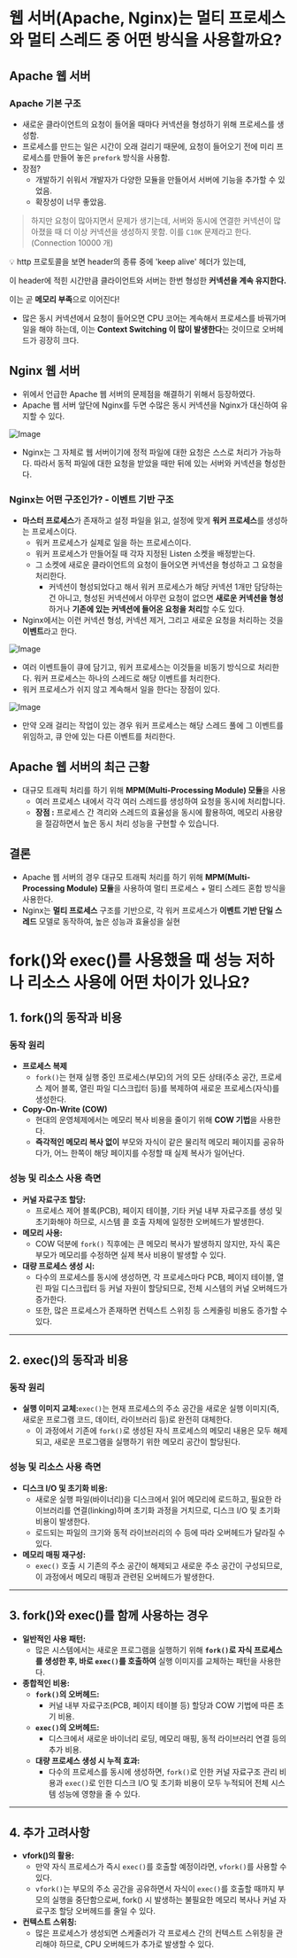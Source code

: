 # 웹 서버(Apache, Nginx)는 멀티 프로세스와 멀티 스레드 중 어떤 방식을 사용할까요?

## Apache 웹 서버

### Apache 기본 구조

- 새로운 클라이언트의 요청이 들어올 때마다 커넥션을 형성하기 위해 프로세스를 생성함.
- 프로세스를 만드는 일은 시간이 오래 걸리기 때문에, 요청이 들어오기 전에 미리 프로세스를 만들어 놓은 `prefork` 방식을 사용함.
- 장점?
    - 개발하기 쉬워서 개발자가 다양한 모듈을 만들어서 서버에 기능을 추가할 수 있었음.
    - 확장성이 너무 좋았음.

> 하지만 요청이 많아지면서 문제가 생기는데, 서버와 동시에 연결한 커넥션이 많아졌을 때 더 이상 커넥션을 생성하지 못함. 이를 `C10K` 문제라고 한다. (Connection 10000 개)
>

<aside>
💡
http 프로토콜을 보면 header의 종류 중에 'keep alive' 헤더가 있는데,

이 header에 적힌 시간만큼 클라이언트와 서버는 한번 형성한 **커넥션을 계속 유지한다.**

이는 곧 **메모리 부족**으로 이어진다!

</aside>

- 많은 동시 커넥션에서 요청이 들어오면 CPU 코어는 계속해서 프로세스를 바꿔가며 일을 해야 하는데, 이는 **Context Switching 이 많이 발생한다**는 것이므로 오버헤드가 굉장히 크다.

## Nginx 웹 서버

- 위에서 언급한 Apache 웹 서버의 문제점을 해결하기 위해서 등장하였다.
- Apache 웹 서버 앞단에 Nginx를 두면 수많은 동시 커넥션을 Nginx가 대신하여 유지할 수 있다.

![Image](https://github.com/user-attachments/assets/071dd957-eca1-4c19-a16a-20da5d063533)

- Nginx는 그 자체로 웹 서버이기에 정적 파일에 대한 요청은 스스로 처리가 가능하다. 따라서 동적 파일에 대한 요청을 받았을 때만 뒤에 있는 서버와 커넥션을 형성한다.

### Nginx는 어떤 구조인가? - 이벤트 기반 구조

- **마스터 프로세스**가 존재하고 설정 파일을 읽고, 설정에 맞게 **워커 프로세스**를 생성하는 프로세스이다.
    - 워커 프로세스가 실제로 일을 하는 프로세스이다.
    - 워커 프로세스가 만들어질 때 각자 지정된 Listen 소켓을 배정받는다.
    - 그 소켓에 새로운 클라이언트의 요청이 들어오면 커넥션을 형성하고 그 요청을 처리한다.
        - 커넥션이 형성되었다고 해서 워커 프로세스가 해당 커넥션 1개만 담당하는건 아니고, 형성된 커넥션에서 아무런 요청이 없으면 **새로운 커넥션을 형성**하거나 **기존에 있는 커넥션에 들어온 요청을 처리**할 수도 있다.
- Nginx에서는 이런 커넥션 형성, 커넥션 제거, 그리고 새로운 요청을 처리하는 것을 **이벤트**라고 한다.

![Image](https://github.com/user-attachments/assets/bccf3f86-c689-4095-beba-a15f9867b41f)

- 여러 이벤트들이 큐에 담기고, 워커 프로세스는 이것들을 비동기 방식으로 처리한다. 워커 프로세스는 하나의 스레드로 해당 이벤트를 처리한다.
- 워커 프로세스가 쉬지 않고 계속해서 일을 한다는 장점이 있다.

![Image](https://github.com/user-attachments/assets/3ea8f676-907b-4947-8a9e-a3396094c7b7)

- 만약 오래 걸리는 작업이 있는 경우 워커 프로세스는 해당 스레드 풀에 그 이벤트를 위임하고, 큐 안에 있는 다른 이벤트를 처리한다.

## Apache 웹 서버의 최근 근황

- 대규모 트래픽 처리를 하기 위해 **MPM(Multi-Processing Module) 모듈**을 사용
    - 여러 프로세스 내에서 각각 여러 스레드를 생성하여 요청을 동시에 처리합니다.
    - **장점 :** 프로세스 간 격리와 스레드의 효율성을 동시에 활용하여, 메모리 사용량을 절감하면서 높은 동시 처리 성능을 구현할 수 있습니다.

## 결론

- Apache 웹 서버의 경우 대규모 트래픽 처리를 하기 위해 **MPM(Multi-Processing Module) 모듈**을 사용하여 멀티 프로세스 + 멀티 스레드 혼합 방식을 사용한다.
- Nginx는 **멀티 프로세스** 구조를 기반으로, 각 워커 프로세스가 **이벤트 기반 단일 스레드** 모델로 동작하여, 높은 성능과 효율성을 실현

# fork()와 exec()를 사용했을 때 성능 저하나 리소스 사용에 어떤 차이가 있나요?

## 1. fork()의 동작과 비용

### **동작 원리**

- **프로세스 복제**
    - `fork()`는 현재 실행 중인 프로세스(부모)의 거의 모든 상태(주소 공간, 프로세스 제어 블록, 열린 파일 디스크립터 등)를 복제하여 새로운 프로세스(자식)를 생성한다.
- **Copy-On-Write (COW)**
    - 현대의 운영체제에서는 메모리 복사 비용을 줄이기 위해 **COW 기법**을 사용한다.
    - **즉각적인 메모리 복사 없이** 부모와 자식이 같은 물리적 메모리 페이지를 공유하다가, 어느 한쪽이 해당 페이지를 수정할 때 실제 복사가 일어난다.

### **성능 및 리소스 사용 측면**

- **커널 자료구조 할당:**
    - 프로세스 제어 블록(PCB), 페이지 테이블, 기타 커널 내부 자료구조를 생성 및 초기화해야 하므로, 시스템 콜 호출 자체에 일정한 오버헤드가 발생한다.
- **메모리 사용:**
    - COW 덕분에 `fork()` 직후에는 큰 메모리 복사가 발생하지 않지만, 자식 혹은 부모가 메모리를 수정하면 실제 복사 비용이 발생할 수 있다.
- **대량 프로세스 생성 시:**
    - 다수의 프로세스를 동시에 생성하면, 각 프로세스마다 PCB, 페이지 테이블, 열린 파일 디스크립터 등 커널 자원이 할당되므로, 전체 시스템의 커널 오버헤드가 증가한다.
    - 또한, 많은 프로세스가 존재하면 컨텍스트 스위칭 등 스케줄링 비용도 증가할 수 있다.

---

## 2. exec()의 동작과 비용

### **동작 원리**

- **실행 이미지 교체:**`exec()`는 현재 프로세스의 주소 공간을 새로운 실행 이미지(즉, 새로운 프로그램 코드, 데이터, 라이브러리 등)로 완전히 대체한다.
    - 이 과정에서 기존에 `fork()`로 생성된 자식 프로세스의 메모리 내용은 모두 해제되고, 새로운 프로그램을 실행하기 위한 메모리 공간이 할당된다.

### **성능 및 리소스 사용 측면**

- **디스크 I/O 및 초기화 비용:**
    - 새로운 실행 파일(바이너리)을 디스크에서 읽어 메모리에 로드하고, 필요한 라이브러리를 연결(linking)하며 초기화 과정을 거치므로, 디스크 I/O 및 초기화 비용이 발생한다.
    - 로드되는 파일의 크기와 동적 라이브러리의 수 등에 따라 오버헤드가 달라질 수 있다.
- **메모리 매핑 재구성:**
    - `exec()` 호출 시 기존의 주소 공간이 해제되고 새로운 주소 공간이 구성되므로, 이 과정에서 메모리 매핑과 관련된 오버헤드가 발생한다.

---

## 3. fork()와 exec()를 함께 사용하는 경우

- **일반적인 사용 패턴:**
    - 많은 시스템에서는 새로운 프로그램을 실행하기 위해 **`fork()`로 자식 프로세스를 생성한 후, 바로 `exec()`를 호출하여** 실행 이미지를 교체하는 패턴을 사용한다.
- **종합적인 비용:**
    - **`fork()`의 오버헤드:**
        - 커널 내부 자료구조(PCB, 페이지 테이블 등) 할당과 COW 기법에 따른 초기 비용.
    - **`exec()`의 오버헤드:**
        - 디스크에서 새로운 바이너리 로딩, 메모리 매핑, 동적 라이브러리 연결 등의 추가 비용.
    - **대량 프로세스 생성 시 누적 효과:**
        - 다수의 프로세스를 동시에 생성하면, `fork()`로 인한 커널 자료구조 관리 비용과 `exec()`로 인한 디스크 I/O 및 초기화 비용이 모두 누적되어 전체 시스템 성능에 영향을 줄 수 있다.

---

## 4. 추가 고려사항

- **vfork()의 활용:**
    - 만약 자식 프로세스가 즉시 `exec()`를 호출할 예정이라면, `vfork()`를 사용할 수 있다.
    - `vfork()`는 부모의 주소 공간을 공유하면서 자식이 `exec()`를 호출할 때까지 부모의 실행을 중단함으로써, fork() 시 발생하는 불필요한 메모리 복사나 커널 자료구조 할당 오버헤드를 줄일 수 있다.
- **컨텍스트 스위칭:**
    - 많은 프로세스가 생성되면 스케줄러가 각 프로세스 간의 컨텍스트 스위칭을 관리해야 하므로, CPU 오버헤드가 추가로 발생할 수 있다.